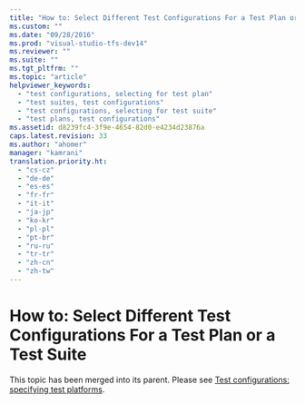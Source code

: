 ```yaml
---
title: "How to: Select Different Test Configurations For a Test Plan or a Test Suite | Microsoft Docs"
ms.custom: ""
ms.date: "09/28/2016"
ms.prod: "visual-studio-tfs-dev14"
ms.reviewer: ""
ms.suite: ""
ms.tgt_pltfrm: ""
ms.topic: "article"
helpviewer_keywords: 
  - "test configurations, selecting for test plan"
  - "test suites, test configurations"
  - "test configurations, selecting for test suite"
  - "test plans, test configurations"
ms.assetid: d8239fc4-3f9e-4654-82d0-e4234d23876a
caps.latest.revision: 33
ms.author: "ahomer"
manager: "kamrani"
translation.priority.ht: 
  - "cs-cz"
  - "de-de"
  - "es-es"
  - "fr-fr"
  - "it-it"
  - "ja-jp"
  - "ko-kr"
  - "pl-pl"
  - "pt-br"
  - "ru-ru"
  - "tr-tr"
  - "zh-cn"
  - "zh-tw"
---
```

# How to: Select Different Test Configurations For a Test Plan or a Test Suite
This topic has been merged into its parent. Please see [Test configurations: specifying test platforms](../test/test-configurations--specifying-test-platforms.md).